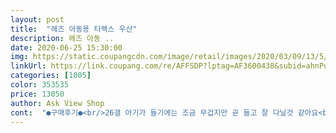 ```yaml
---
layout: post 
title:  "헤즈 아동용 티렉스 우산" 
description: 헤즈 아동 ..
date: 2020-06-25 15:30:00 
img: https://static.coupangcdn.com/image/retail/images/2020/03/09/13/5/727339cb-b0e4-4841-9667-a997f27234dc.jpg 
linkUrl: https://link.coupang.com/re/AFFSDP?lptag=AF3600438&subid=ahnPublicAsk&pageKey=1336225369&itemId=2362100332&vendorItemId=70358440273&traceid=V0-113-754013d37cbe4f4e 
categories: [1005] 
color: 353535 
price: 13050 
author: Ask View Shop 
cont:  "●구매후기●<br/>26갤 아기가 들기에는 조금 무겁지만 곧 들고 잘 다닐것 같아요<br/>다섯살 아들이 좀 무거워하지만 괜찮은것같아요^^<br/>우비랑 장화랑 세트로 구입했어요 작년에 헤즈에서 샀던 M사이즈보다 같은M사이즈인데도 크네욤ㅜㅜ<br/>" 
---
```

